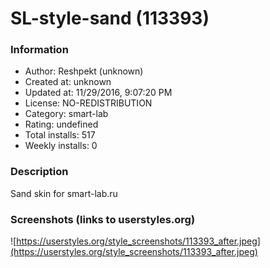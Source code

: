 # SL-style-sand (113393)

### Information
- Author: Reshpekt (unknown)
- Created at: unknown
- Updated at: 11/29/2016, 9:07:20 PM
- License: NO-REDISTRIBUTION
- Category: smart-lab
- Rating: undefined
- Total installs: 517
- Weekly installs: 0


### Description
Sand skin for smart-lab.ru


### Screenshots (links to userstyles.org)
![https://userstyles.org/style_screenshots/113393_after.jpeg](https://userstyles.org/style_screenshots/113393_after.jpeg)


